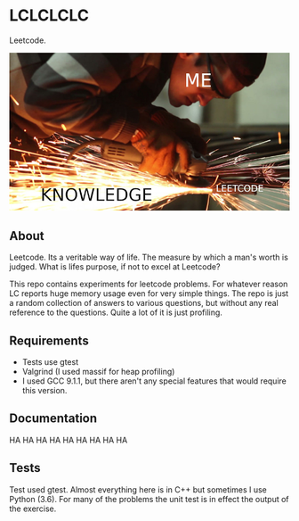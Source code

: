 # LCLCLCLC
Leetcode. 

![A photo of me as I contribute to this repository](docs/images/lclclclc.jpeg)

## About
Leetcode. Its a veritable way of life. The measure by which a man's worth is judged. What is lifes purpose, if not to excel at Leetcode?


This repo contains experiments for leetcode problems. For whatever reason LC reports huge memory usage even for very simple things. The repo is just a random collection of answers to various questions, but without any real reference to the questions. Quite a lot of it is just profiling.

## Requirements 
- Tests use gtest
- Valgrind (I used massif for heap profiling)
- I used GCC 9.1.1, but there aren't any special features that would require this version.

## Documentation
HA HA HA HA HA HA HA HA HA

## Tests
Test used gtest. Almost everything here is in C++ but sometimes I use Python (3.6). For many of the problems the unit test is in effect the output of the exercise.
